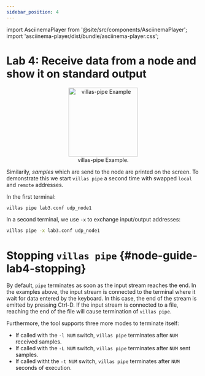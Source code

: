 ```yaml
---
sidebar_position: 4
---
```


import AsciinemaPlayer from '@site/src/components/AsciinemaPlayer';
import 'asciinema-player/dist/bundle/asciinema-player.css';

# Lab 4: Receive data from a node and show it on standard output

<figure align="center">
    <img alt="villas-pipe Example" src="/img/dia/villas_pipe2.svg" height="180px" />
    <figcaption>villas-pipe Example.</figcaption>
</figure>

Similarily, _samples_ which are send to the node are printed on the screen.
To demonstrate this we start `villas pipe` a second time with swapped `local` and `remote` addresses.

In the first terminal:
```bash
villas pipe lab3.conf udp_node1
```

<AsciinemaPlayer src="/recordings/terminal/lab4_t1.json" rows={25} cols={120} idleTimeLimit={3} preload={true} />

In a second terminal, we use `-x` to exchange input/output addresses:
```bash
villas pipe -x lab3.conf udp_node1
```

<AsciinemaPlayer src="/recordings/terminal/lab4_t2.json" rows={25} cols={120} idleTimeLimit={3} preload={true} />

# Stopping `villas pipe` {#node-guide-lab4-stopping}

By default, `pipe` terminates as soon as the input stream reaches the end.
In the examples above, the input stream is connected to the terminal where it wait for data entered by the keyboard.
In this case, the end of the stream is emitted by pressing Ctrl-D.
If the input stream is connected to a file, reaching the end of the file will cause termination of `villas pipe`.

Furthermore, the tool supports three more modes to terminate itself:

 - If called with the `-l NUM` switch, `villas pipe` terminates after `NUM` received samples.
 - If called with the `-L NUM` switch, `villas pipe` terminates after `NUM` sent samples.
 - If called witht the `-t NUM` switch, `villas pipe` terminates after `NUM` seconds of execution.
